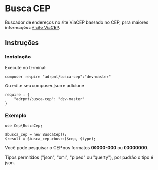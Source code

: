 # Busca CEP
Buscador de endereços no site ViaCEP baseado no CEP, para maiores informações [Visite ViaCEP](https://viacep.com.br/).

## Instruções

### Instalação
Execute no terminal:
```
composer require "adrpnt/busca-cep":"dev-master"
```

Ou edite seu composer.json e adicione
```
require : {
    "adrpnt/busca-cep": "dev-master"
}
```
### Exemplo
```
use Cep\BuscaCep;

$busca_cep = new BuscaCep();
$result = $busca_cep->busca($cep, $type);
```

Você pode pesquisar o CEP nos formatos **00000-000** ou **00000000**.

Tipos permitidos ("json", "xml", "piped" ou "querty"), por padrão o tipo é json.